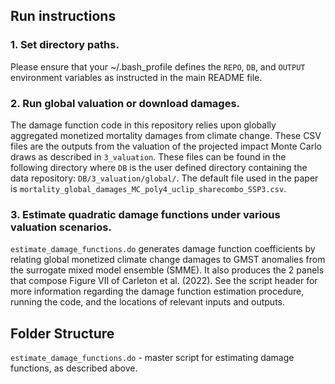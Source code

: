 ## Run instructions

### 1. Set directory paths.

Please ensure that your ~/.bash_profile defines the `REPO`, `DB`, and `OUTPUT` environment variables as instructed in the main README file.

### 2. Run global valuation or download damages.

The damage function code in this repository relies upon globally aggregated monetized mortality damages from climate change. These CSV files are the outputs from the valuation of the projected impact Monte Carlo draws as described in `3_valuation`. These files can be found in the following directory where `DB` is the user defined directory containing the data repository: `DB/3_valuation/global/`. The default file used in the paper is `mortality_global_damages_MC_poly4_uclip_sharecombo_SSP3.csv`.

### 3. Estimate quadratic damage functions under various valuation scenarios.

`estimate_damage_functions.do` generates damage function coefficients by relating global monetized climate change damages to GMST anomalies from the surrogate mixed model ensemble (SMME). It also produces the 2 panels that compose Figure VII of Carleton et al. (2022). See the script header for more information regarding the damage function estimation procedure, running the code, and the locations of relevant inputs and outputs.

## Folder Structure

`estimate_damage_functions.do` - master script for estimating damage functions, as described above.
